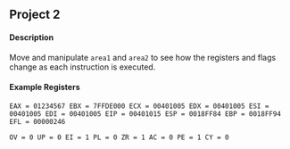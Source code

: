 Project 2
---------
#### Description
  Move and manipulate `area1` and `area2` to see how the registers and flags change as each instruction is executed.
  
#### Example Registers
  ```
  EAX = 01234567 EBX = 7FFDE000 ECX = 00401005 EDX = 00401005 ESI = 00401005 EDI = 00401005 EIP = 00401015 ESP = 0018FF84 EBP = 0018FF94 EFL = 00000246 
  
  OV = 0 UP = 0 EI = 1 PL = 0 ZR = 1 AC = 0 PE = 1 CY = 0
  ```
